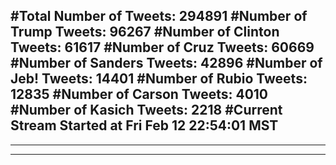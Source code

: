 #Total Number of Tweets: 294891 
#Number of Trump Tweets: 96267
#Number of Clinton Tweets: 61617
#Number of Cruz Tweets: 60669
#Number of Sanders Tweets: 42896
#Number of Jeb! Tweets: 14401
#Number of Rubio Tweets: 12835
#Number of Carson Tweets: 4010
#Number of Kasich Tweets: 2218
#Current Stream Started at Fri Feb 12 22:54:01 MST
---
---
---
